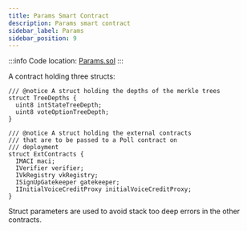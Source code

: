 ```yaml
---
title: Params Smart Contract
description: Params smart contract
sidebar_label: Params
sidebar_position: 9
---
```


:::info
Code location: [Params.sol](https://github.com/privacy-scaling-explorations/maci/blob/dev/contracts/contracts/utils/Params.sol)
:::

A contract holding three structs:

```solidity
/// @notice A struct holding the depths of the merkle trees
struct TreeDepths {
  uint8 intStateTreeDepth;
  uint8 voteOptionTreeDepth;
}

/// @notice A struct holding the external contracts
/// that are to be passed to a Poll contract on
/// deployment
struct ExtContracts {
  IMACI maci;
  IVerifier verifier;
  IVkRegistry vkRegistry;
  ISignUpGatekeeper gatekeeper;
  IInitialVoiceCreditProxy initialVoiceCreditProxy;
}
```

Struct parameters are used to avoid stack too deep errors in the other contracts.
